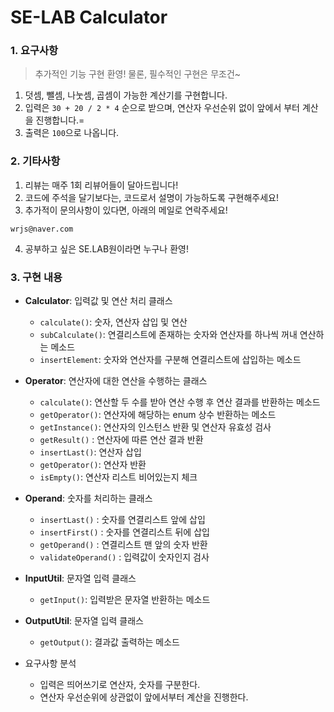 # SE-LAB Calculator

### 1. 요구사항
> 추가적인 기능 구현 환영! 물론, 필수적인 구현은 무조건~
1. 덧셈, 뺄셈, 나눗셈, 곱셈이 가능한 계산기를 구현합니다.
2. 입력은 `30 + 20 / 2 * 4` 순으로 받으며, 연산자 우선순위 없이 앞에서 부터 계산을 진행합니다.=
3. 출력은 `100`으로 나옵니다.

### 2. 기타사항
1. 리뷰는 매주 1회 리뷰어들이 달아드립니다!
2. 코드에 주석을 달기보다는, 코드로서 설명이 가능하도록 구현해주세요!
3. 추가적이 문의사항이 있다면, 아래의 메일로 연락주세요!
```
wrjs@naver.com
```
4. 공부하고 싶은 SE.LAB원이라면 누구나 환영!

### 3. 구현 내용
* **Calculator**: 입력값 및 연산 처리 클래스
  * `calculate()`: 숫자, 연산자 삽입 및 연산
  * `subCalculate()`: 연결리스트에 존재하는 숫자와 연산자를 하나씩 꺼내 연산하는 메소드
  * `insertElement`: 숫자와 연산자를 구분해 연결리스트에 삽입하는 메소드


* **Operator**: 연산자에 대한 연산을 수행하는 클래스
  * `calculate()`: 연산할 두 수를 받아 연산 수행 후 연산 결과를 반환하는 메소드
  * `getOperator()`: 연산자에 해당하는 enum 상수 반환하는 메소드
  * `getInstance()`: 연산자의 인스턴스 반환 및 연산자 유효성 검사
  * `getResult()` : 연산자에 따른 연산 결과 반환
  * `insertLast()`: 연산자 삽입
  * `getOperator()`: 연산자 반환
  * `isEmpty()`: 연산자 리스트 비어있는지 체크

* **Operand**: 숫자를 처리하는 클래스
  * `insertLast()` : 숫자를 연결리스트 앞에 삽입
  * `insertFirst()` : 숫자를 연결리스트 뒤에 삽입
  * `getOperand()` : 연결리스트 맨 앞의 숫자 반환
  * `validateOperand()` : 입력값이 숫자인지 검사

* **InputUtil**: 문자열 입력 클래스
  * `getInput()`: 입력받은 문자열 반환하는 메소드

* **OutputUtil**: 문자열 입력 클래스
  * `getOutput()`: 결과값 출력하는 메소드

* 요구사항 분석
  * 입력은 띄어쓰기로 연산자, 숫자를 구분한다.
  * 연산자 우선순위에 상관없이 앞에서부터 계산을 진행한다.
